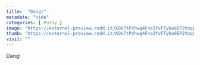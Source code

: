 ```yaml
---
title:  "Dang!"
metadate: "hide"
categories: [ Pussy ]
image: "https://external-preview.redd.it/KOV7tPVhwg4Fno3YvFTyUu9EP2VoqPT9tzfX-7C_9l0.jpg?auto=webp&s=1b6910f1e49fe515b47da87923d537f90b5457e3"
thumb: "https://external-preview.redd.it/KOV7tPVhwg4Fno3YvFTyUu9EP2VoqPT9tzfX-7C_9l0.jpg?width=1080&crop=smart&auto=webp&s=7073893ac8cb89ec7863df73abfbe6bd3b2515ec"
visit: ""
---
```

Dang!
